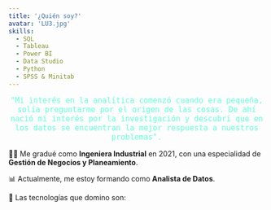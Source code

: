 ```yaml
---
title: '¿Quién soy?'
avatar: 'LU3.jpg'
skills:
  - SQL
  - Tableau
  - Power BI
  - Data Studio
  - Python
  - SPSS & Minitab
---
```


<p style="text-align:center; color:#64ffda;font-family: SF Mono,Fira Code,Fira Mono,Roboto Mono,Lucida Console,Monaco,monospace; font-size:15px"> "Mi interés en la analítica comenzó cuando era pequeña, solía preguntarme por el origen de las cosas. De ahí nació mi interés por la investigación y descubrí que en los datos se encuentran la mejor respuesta a nuestros problemas".</P>

👩‍🎓 Me gradué como **Ingeniera Industrial** en 2021, con una especialidad de **Gestión de Negocios y Planeamiento**.

📊 Actualmente, me estoy formando como **Analista de Datos**.

🔨 Las tecnologías que domino son:


